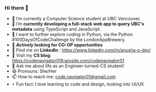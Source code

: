 ### Hi there 👋

- 🔭 I’m currently a Computer Science student at UBC Vancouver.
- 🌱 I’m **currently developing a full-stack web app to query UBC's metadata** using TypeScript and JavaScript.
- 👀 I want to further explore coding in Python, via the Python #100DaysOfCodeChallenge by the LondonAppBrewery.
- 😬 <b>*Actively* looking for CO-OP opportunities</b>
- 🔗 Find me on **LinkedIn** : https://www.linkedin.com/in/anusha-s-dev/
- 🔗 Visit my **CS blog**: https://codenavigator019.wixsite.com/codenavigator01
- 💬 Ask me about life as an Engineer-turned-CS student!
- 😄 Pronouns: She/Her
- 📫 How to reach me: code.navigator01@gmail.com
- ⚡ Fun fact: I love learning to code and design, looking into UI/UX

